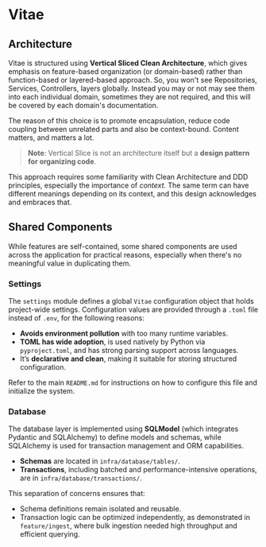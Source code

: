 # Vitae

## Architecture

Vitae is structured using **Vertical Sliced Clean Architecture**, which gives emphasis on feature-based organization (or domain-based) rather than function-based or layered-based approach. So, you won't see Repositories, Services, Controllers, layers globally. Instead you may or not may see them into each individual domain, sometimes they are not required, and this will be covered by each domain's documentation.

The reason of this choice is to promote encapsulation, reduce code coupling between unrelated parts and also be context-bound. Content matters, and matters a lot.

> **Note**: Vertical Slice is not an architecture itself but a **design pattern for organizing code**.

This approach requires some familiarity with Clean Architecture and DDD principles, especially the importance of *context*. The same term can have different meanings depending on its context, and this design acknowledges and embraces that.

## Shared Components

While features are self-contained, some shared components are used across the application for practical reasons, especially when there's no meaningful value in duplicating them.

### Settings

The `settings` module defines a global `Vitae` configuration object that holds project-wide settings. Configuration values are provided through a `.toml` file instead of `.env`, for the following reasons:

- **Avoids environment pollution** with too many runtime variables.
- **TOML has wide adoption**, is used natively by Python via `pyproject.toml`, and has strong parsing support across languages.
- It’s **declarative and clean**, making it suitable for storing structured configuration.

Refer to the main `README.md` for instructions on how to configure this file and initialize the system.

### Database

The database layer is implemented using **SQLModel** (which integrates Pydantic and SQLAlchemy) to define models and schemas, while SQLAlchemy is used for transaction management and ORM capabilities.

- **Schemas** are located in `infra/database/tables/`.
- **Transactions**, including batched and performance-intensive operations, are in `infra/database/transactions/`.

This separation of concerns ensures that:
- Schema definitions remain isolated and reusable.
- Transaction logic can be optimized independently, as demonstrated in `feature/ingest`, where bulk ingestion needed high throughput and efficient querying.

